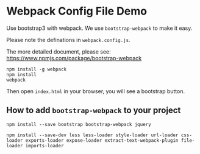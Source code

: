Webpack Config File Demo
========================

Use bootstrap3 with webpack. We use `bootstrap-webpack` to make it easy.

Please note the definations in `webpack.config.js`.

The more detailed document, please see: <https://www.npmjs.com/package/bootstrap-webpack>

```
npm install -g webpack
npm install
webpack
```

Then open `index.html` in your browser, you will see a bootstrap button.

How to add `bootstrap-webpack` to your project
----------------------------------------------

```
npm install --save bootstrap bootstrap-webpack jquery

npm install --save-dev less less-loader style-loader url-loader css-loader exports-loader expose-loader extract-text-webpack-plugin file-loader imports-loader
```